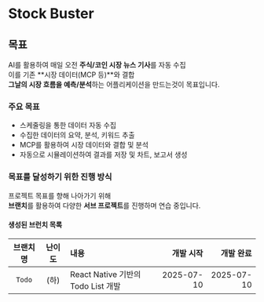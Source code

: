 # Stock Buster

## 목표

AI를 활용하여 매일 오전 **주식/코인 시장 뉴스 기사**를 자동 수집\
이를 기존 **시장 데이터(MCP 등)**와 결합\
**그날의 시장 흐름을 예측/분석**하는 어플리케이션을 만드는것이 목표입니다.

### 주요 목표

- 스케줄링을 통한 데이터 자동 수집
- 수집한 데이터의 요약, 분석, 키워드 추출
- MCP를 활용하여 시장 데이터와 결합 및 분석
- 자동으로 시뮬레이션하여 결과를 저장 및 차트, 보고서 생성

### 목표를 달성하기 위한 진행 방식

프로젝트 목표를 향해 나아가기 위해  
**브랜치**를 활용하여 다양한 **서브 프로젝트**를 진행하며 연습 중입니다.

#### 생성된 브런치 목록

| 브랜치명 | 난이도 | 내용                               |  개발 시작 |  개발 완료 |
| :------: | :----: | :--------------------------------- | ---------: | ---------: |
|  `Todo`  |  (하)  | React Native 기반의 Todo List 개발 | 2025-07-10 | 2025-07-10 |
